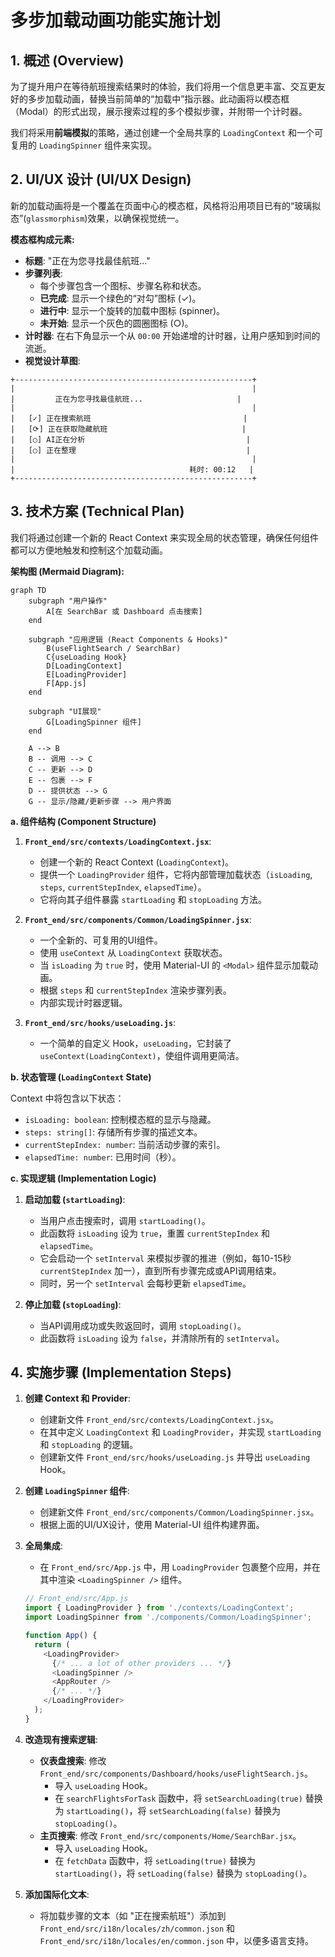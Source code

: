 # 多步加载动画功能实施计划

## 1. 概述 (Overview)

为了提升用户在等待航班搜索结果时的体验，我们将用一个信息更丰富、交互更友好的多步加载动画，替换当前简单的“加载中”指示器。此动画将以模态框（Modal）的形式出现，展示搜索过程的多个模拟步骤，并附带一个计时器。

我们将采用**前端模拟**的策略，通过创建一个全局共享的 `LoadingContext` 和一个可复用的 `LoadingSpinner` 组件来实现。

## 2. UI/UX 设计 (UI/UX Design)

新的加载动画将是一个覆盖在页面中心的模态框，风格将沿用项目已有的“玻璃拟态”(`glassmorphism`)效果，以确保视觉统一。

**模态框构成元素:**

*   **标题**: "正在为您寻找最佳航班..."
*   **步骤列表**:
    *   每个步骤包含一个图标、步骤名称和状态。
    *   **已完成**: 显示一个绿色的“对勾”图标 (✓)。
    *   **进行中**: 显示一个旋转的加载中图标 (spinner)。
    *   **未开始**: 显示一个灰色的圆圈图标 (○)。
*   **计时器**: 在右下角显示一个从 `00:00` 开始递增的计时器，让用户感知到时间的流逝。
*   **视觉设计草图**:

```
+-----------------------------------------------------+
|                                                     |
|         正在为您寻找最佳航班...                     |
|                                                     |
|   [✓] 正在搜索航班                                  |
|   [⟳] 正在获取隐藏航班                              |
|   [○] AI正在分析                                    |
|   [○] 正在整理                                      |
|                                                     |
|                                       耗时: 00:12   |
+-----------------------------------------------------+
```

## 3. 技术方案 (Technical Plan)

我们将通过创建一个新的 React Context 来实现全局的状态管理，确保任何组件都可以方便地触发和控制这个加载动画。

**架构图 (Mermaid Diagram):**

```mermaid
graph TD
    subgraph "用户操作"
        A[在 SearchBar 或 Dashboard 点击搜索]
    end

    subgraph "应用逻辑 (React Components & Hooks)"
        B(useFlightSearch / SearchBar)
        C{useLoading Hook}
        D[LoadingContext]
        E[LoadingProvider]
        F[App.js]
    end

    subgraph "UI展现"
        G[LoadingSpinner 组件]
    end

    A --> B
    B -- 调用 --> C
    C -- 更新 --> D
    E -- 包裹 --> F
    D -- 提供状态 --> G
    G -- 显示/隐藏/更新步骤 --> 用户界面
```

**a. 组件结构 (Component Structure)**

1.  **`Front_end/src/contexts/LoadingContext.jsx`**:
    *   创建一个新的 React Context (`LoadingContext`)。
    *   提供一个 `LoadingProvider` 组件，它将内部管理加载状态（`isLoading`, `steps`, `currentStepIndex`, `elapsedTime`）。
    *   它将向其子组件暴露 `startLoading` 和 `stopLoading` 方法。

2.  **`Front_end/src/components/Common/LoadingSpinner.jsx`**:
    *   一个全新的、可复用的UI组件。
    *   使用 `useContext` 从 `LoadingContext` 获取状态。
    *   当 `isLoading` 为 `true` 时，使用 Material-UI 的 `<Modal>` 组件显示加载动画。
    *   根据 `steps` 和 `currentStepIndex` 渲染步骤列表。
    *   内部实现计时器逻辑。

3.  **`Front_end/src/hooks/useLoading.js`**:
    *   一个简单的自定义 Hook，`useLoading`，它封装了 `useContext(LoadingContext)`，使组件调用更简洁。

**b. 状态管理 (`LoadingContext` State)**

Context 中将包含以下状态：

*   `isLoading: boolean`: 控制模态框的显示与隐藏。
*   `steps: string[]`: 存储所有步骤的描述文本。
*   `currentStepIndex: number`: 当前活动步骤的索引。
*   `elapsedTime: number`: 已用时间（秒）。

**c. 实现逻辑 (Implementation Logic)**

1.  **启动加载 (`startLoading`)**:
    *   当用户点击搜索时，调用 `startLoading()`。
    *   此函数将 `isLoading` 设为 `true`，重置 `currentStepIndex` 和 `elapsedTime`。
    *   它会启动一个 `setInterval` 来模拟步骤的推进（例如，每10-15秒 `currentStepIndex` 加一），直到所有步骤完成或API调用结束。
    *   同时，另一个 `setInterval` 会每秒更新 `elapsedTime`。

2.  **停止加载 (`stopLoading`)**:
    *   当API调用成功或失败返回时，调用 `stopLoading()`。
    *   此函数将 `isLoading` 设为 `false`，并清除所有的 `setInterval`。

## 4. 实施步骤 (Implementation Steps)

1.  **创建 Context 和 Provider**:
    *   创建新文件 `Front_end/src/contexts/LoadingContext.jsx`。
    *   在其中定义 `LoadingContext` 和 `LoadingProvider`，并实现 `startLoading` 和 `stopLoading` 的逻辑。
    *   创建新文件 `Front_end/src/hooks/useLoading.js` 并导出 `useLoading` Hook。

2.  **创建 `LoadingSpinner` 组件**:
    *   创建新文件 `Front_end/src/components/Common/LoadingSpinner.jsx`。
    *   根据上面的UI/UX设计，使用 Material-UI 组件构建界面。

3.  **全局集成**:
    *   在 `Front_end/src/App.js` 中，用 `LoadingProvider` 包裹整个应用，并在其中渲染 `<LoadingSpinner />` 组件。

    ```javascript
    // Front_end/src/App.js
    import { LoadingProvider } from './contexts/LoadingContext';
    import LoadingSpinner from './components/Common/LoadingSpinner';

    function App() {
      return (
        <LoadingProvider>
          {/* ... a lot of other providers ... */}
          <LoadingSpinner />
          <AppRouter />
          {/* ... */}
        </LoadingProvider>
      );
    }
    ```

4.  **改造现有搜索逻辑**:
    *   **仪表盘搜索**: 修改 `Front_end/src/components/Dashboard/hooks/useFlightSearch.js`。
        *   导入 `useLoading` Hook。
        *   在 `searchFlightsForTask` 函数中，将 `setSearchLoading(true)` 替换为 `startLoading()`，将 `setSearchLoading(false)` 替换为 `stopLoading()`。
    *   **主页搜索**: 修改 `Front_end/src/components/Home/SearchBar.jsx`。
        *   导入 `useLoading` Hook。
        *   在 `fetchData` 函数中，将 `setLoading(true)` 替换为 `startLoading()`，将 `setLoading(false)` 替换为 `stopLoading()`。

5.  **添加国际化文本**:
    *   将加载步骤的文本（如 "正在搜索航班"）添加到 `Front_end/src/i18n/locales/zh/common.json` 和 `Front_end/src/i18n/locales/en/common.json` 中，以便多语言支持。